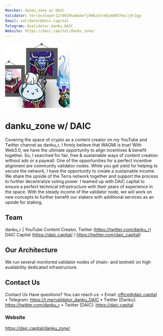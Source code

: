 ```yaml
---
Moniker: danku_zone w/ DAIC
Validator: terravaloper12r8929na0amxfj406zw7vk8jmd03fmzcj9r2gg
Email: validator@daic.capital
Telegram: @validator_danku_DAIC
Website: https://daic.capital/danku_zone/
---
```


 ![dankuwdaiclogo](dankuwdaiclogo.jfif)
 
# danku_zone w/ DAIC
Covering the space of crypto as a content creator on my YouTube and Twitter channel as danku_r, I firmly believe that WAGMI is true! With Web3.0, we have the ultimate opportunity to align incentives & benefit together.
So, I searched for fair, free & sustainable ways of content creation without ads or a paywall. One of the opportunities for a perfect incentive alignment are community validator nodes. While you get yield for helping to secure the network, I have the opportunity to create a sustainable income. We share the upside of the Terra network together and support the process to further decentralize voting power.
I teamed up with DAIC capital to ensure a perfect technical infrastructure with their years of experience in the space.
With the steady income of the validator node, we will work on new concepts to further benefit our stakers with additional services as an upside for staking.

## Team

danku_r | YouTube Content Creator, Twitter (https://twitter.com/danku_r)
DAIC Capital (https://daic.capital/ / https://twitter.com/daic_capital)

## Our Architecture

We run several monitored validator nodes of (main- and testnet) on high availability dedicated infrastructure.

## Contact Us

Contact Us
Have questions? You can reach us:
•  Email: office@daic.capital
•  Telegram: https://t.me/validator_danku_DAIC
•  Twitter [Danku]: https://twitter.com/danku_r
•  Twitter [DAIC]: https://daic.capital

### Website

https://daic.capital/danku_zone/
